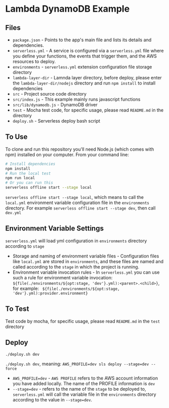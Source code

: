 # Lambda DynamoDB Example

## Files

- `package.json` - Points to the app's main file and lists its details and dependencies.
- `serverless.yml` - A service is configured via a `serverless.yml` file where you define your functions, the events that trigger them, and the AWS resources to deploy.
- `environments` - `serverless.yml` extension configuration file storage directory
- `lambda-layer-dir` - Lamnda layer directory, before deploy, please enter the `lambda-layer-dir/nodejs` directory and run `npm install` to install dependencies
- `src` - Project source code directory
- `src/index.js` - This example mainly runs javascript functions
- `src/lib/dynamodb.js` - DynamoDB driver
- `test` - Mocha test code, for specific usage, please read `README.md` in the directory
- `deploy.sh` - Serverless deploy bash script

## To Use

To clone and run this repository you'll need Node.js (which comes with npm) installed on your computer. From your command line:

```bash
# Install dependencies
npm install
# Run the local test
npm run local
# Or you can run this
serverless offline start --stage local
```

`serverless offline start --stage local`, which means to call the `local.yml` environment variable configuration file in the `environments` directory. For example `serverless offline start --stage dev`, then call `dev.yml`

## Environment Variable Settings

`serverless.yml` will load yml configuration in `environments` directory according to `stage`

- Storage and naming of environment variable files - Configuration files like `local.yml` are stored in `environments`, and these files are named and called according to the `stage` in which the project is running.
- Environment variable invocation rules - In `serverless.yml` you can use such a rule for environment variable invocation: ` ${file(./environments/${opt:stage, 'dev'}.yml):<parent>.<child>}`, for example: ` ${file(./environments/${opt:stage, 'dev'}.yml):provider.environment}`

## To Test

Test code by mocha, for specific usage, please read `README.md` in the `test` directory

## Deploy

```bash
./deploy.sh dev
```

`./deploy.sh dev`, meaning: `AWS_PROFILE=dev sls deploy --stage=dev --force`

- `AWS_PROFILE=dev` - `AWS PROFILE` refers to the AWS account information you have added locally. The name of the PROFILE information is `dev`
- `--stage=dev` - refers to the name of the `stage` to be deployed to, `serverless.yml` will call the variable file in the `environments` directory according to the value in `--stage=dev`.

